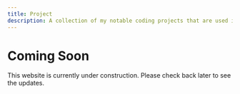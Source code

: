 ```yaml
---
title: Project
description: A collection of my notable coding projects that are used in real-world applications.
---
```


# Coming Soon

This website is currently under construction. Please check back later to see the updates.
